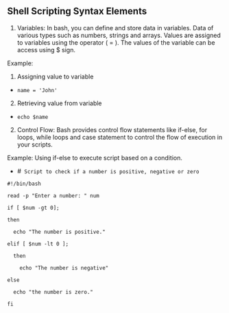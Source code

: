 ## Shell Scripting Syntax Elements

1. Variables: In bash, you can define and store data in variables. Data of various types such as numbers, strings and arrays. Values are assigned to variables using the operator ( = ).
The values of the variable can be access using $ sign.

Example: 
1. Assigning value to variable
* `name = 'John'`

2. Retrieving value from variable
* `echo $name`

2. Control Flow: Bash provides control flow statements like if-else, for loops, while loops and case statement to control the flow of execution in your scripts.

Example: Using if-else to execute script based on a condition.
* #` Script to check if a number is positive, negative or zero`


`#!/bin/bash`

`read -p "Enter a number: " num`

`if [ $num -gt 0];`

`then`

`  echo "The number is positive."`

`elif [ $num -lt 0 ];`

`  then`

`    echo "The number is negative"`

`else` 

`  echo "the number is zero."`

`fi`
